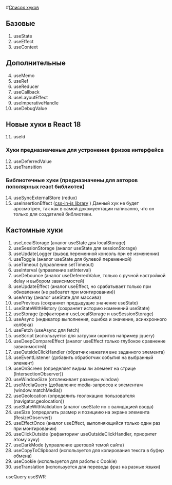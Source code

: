 #[Список хуков](https://reactjs.org/docs/hooks-reference.html)

## Базовые
1. useState
2. useEffect
3. useContext

## Дополнительные
4. useMemo
5. useRef
6. useReducer
7. useCallback
8. useLayoutEffect
9. useImperativeHandle
10. useDebugValue

## Новые хуки в React 18
11. useId
### Хуки предназначеные для устронения фризов интерфейса
12. useDeferredValue
13. useTransition

### Библиотечные хуки (предназначены для авторов пополярных react библиотек)
14. useSyncExternalStore (redux)
15. useInsertionEffect ([css-in-js library](https://github.com/andreipfeiffer/css-in-js) ) Данный хук не будет арссмотрен, так как в самой докомуентации написанно, что он только для создатилей библиотеки.

## Кастомные хуки
1. useLocalStorage (аналог useState для localStorage)
2. useSessionStorage (аналог useState для sessionStorage)
3. useUpdateLogger (вывод переменной консоль при её изменении)
4. useToggle (аналог useState для булевой переменной)
5. useTimeout (управление setTimeout)
6. useInterval (управление setInterval)
7. useDebounce (аналог useDeferredValue, только с ручной настройкой delay и выбором зависимостей)
8. useUpdateEffect (аналог useEffect, но срабатывает только при обновлении (не рабоатет при монтировании))
9. useArray (аналог useState для массива)
10. usePrevious (сохраняет предыдущие значение useState)
11. useStateWithHistory (сохраняет историю изменений useState)
12. useStorage (рефакторинг useLocalStorage и useSessionStorage)
13. useAsync (индикатор выполнения, ошибка и значение, асинхронного колбека)
14. useFetch (useAsync для fetch)
15. useScript (используется для загрузки скритов например jquery)
16. useDeepCompareEffect (аналог useEffect только глубокое сравнение зависимостей)
17. useOutsideClickHandler (обратчик нажатия вне заданного элемента)
18. useEventListener (добавить обработчик события на выбранный элемент)
19. useOnScreen (определяет видим ли элемент на стрице (IntersectionObserver))
20. useWindowSize (отслеживает размеры window)
21. useMediaQuery (добавление media-запросов к элементам (window.matchMedia))
22. useGeolocation (определить геолокацию пользователя (navigator.geolocation))
23. useStateWithValidation (аналог useState но с валидацией ввода)
24. useSize (определить размер и позициию на экране элемента (ResizeObserver))
25. useEffectOnce (аналог useEffect, выполняющийся только один раз при монтировании)
26. useClickOutside (рефакторинг useOutsideClickHandler, приоритет этому хуку)
27. useDarkMode (управление цветовой темой сайта)
28. useCopyToClipboard (используется для копирования текста в буфер обмена)
29. useCookie (используется для работы с Cookie)
30. useTranslation (используется для перевода фраз на разные языки)

useQuery
useSWR
